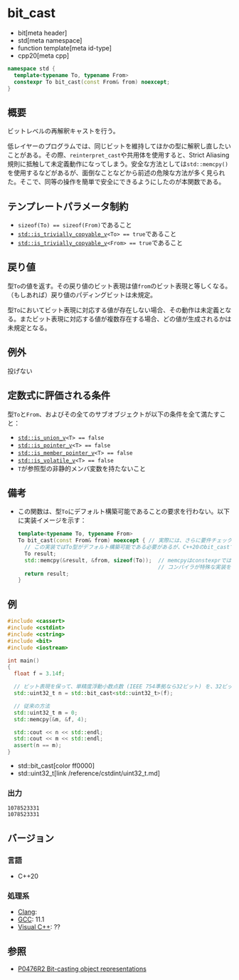 # bit_cast
* bit[meta header]
* std[meta namespace]
* function template[meta id-type]
* cpp20[meta cpp]

```cpp
namespace std {
  template<typename To, typename From>
  constexpr To bit_cast(const From& from) noexcept;
}
```

## 概要
ビットレベルの再解釈キャストを行う。

低レイヤーのプログラムでは、同じビットを維持してほかの型に解釈し直したいことがある。その際、`reinterpret_cast`や共用体を使用すると、Strict Aliasing規則に抵触して未定義動作になってしまう。安全な方法としては`std::memcpy()`を使用するなどがあるが、面倒なことなどから前述の危険な方法が多く見られた。そこで、同等の操作を簡単で安全にできるようにしたのが本関数である。


## テンプレートパラメータ制約
- `sizeof(To) == sizeof(From)`であること
- [`std::is_trivially_copyable_v`](/reference/type_traits/is_trivially_copyable.md)`<To> == true`であること
- [`std::is_trivially_copyable_v`](/reference/type_traits/is_trivially_copyable.md)`<From> == true`であること


## 戻り値
型`To`の値を返す。その戻り値のビット表現は値`from`のビット表現と等しくなる。（もしあれば）戻り値のパディングビットは未規定。

型`To`においてビット表現に対応する値が存在しない場合、その動作は未定義となる。またビット表現に対応する値が複数存在する場合、どの値が生成されるかは未規定となる。


## 例外
投げない


## 定数式に評価される条件
型`To`と`From`、およびその全てのサブオブジェクトが以下の条件を全て満たすこと：

- [`std::is_union_v`](/reference/type_traits/is_union.md)`<T> == false`
- [`std::is_pointer_v`](/reference/type_traits/is_pointer.md)`<T> == false`
- [`std::is_member_pointer_v`](/reference/type_traits/is_member_pointer.md)`<T> == false`
- [`std::is_volatile_v`](/reference/type_traits/is_volatile.md)`<T> == false`
- `T`が参照型の非静的メンバ変数を持たないこと


## 備考
- この関数は、型`To`にデフォルト構築可能であることの要求を行わない。以下に実装イメージを示す：
    ```cpp
    template<typename To, typename From>
    To bit_cast(const From& from) noexcept { // 実際には、さらに要件チェックが行われる
      // この実装ではTo型がデフォルト構築可能である必要があるが、C++20のbit_castでは必要ない
      To result;
      std::memcpy(&result, &from, sizeof(To));  // memcpyはconstexprではないため、
                                                // コンパイラが特殊な実装をする必要がある
      return result;
    }
    ```

## 例
```cpp example
#include <cassert>
#include <cstdint>
#include <cstring>
#include <bit>
#include <iostream>

int main()
{
  float f = 3.14f;

  // ビット表現を保って、単精度浮動小数点数 (IEEE 754準拠なら32ビット) を、32ビット整数に変換
  std::uint32_t n = std::bit_cast<std::uint32_t>(f);

  // 従来の方法
  std::uint32_t m = 0;
  std::memcpy(&m, &f, 4);

  std::cout << n << std::endl;
  std::cout << m << std::endl;
  assert(n == m);
}
```
* std::bit_cast[color ff0000]
* std::uint32_t[link /reference/cstdint/uint32_t.md]

### 出力
```
1078523331
1078523331
```


## バージョン
### 言語
- C++20

### 処理系
- [Clang](/implementation.md#clang):
- [GCC](/implementation.md#gcc): 11.1
- [Visual C++](/implementation.md#visual_cpp): ??


## 参照
- [P0476R2 Bit-casting object representations](http://www.open-std.org/jtc1/sc22/wg21/docs/papers/2018/p0476r2.html)
